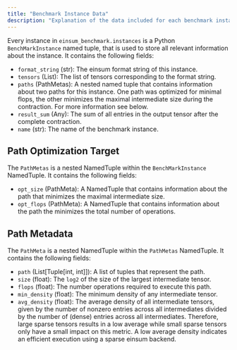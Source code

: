```yaml
---
title: "Benchmark Instance Data"
description: "Explanation of the data included for each benchmark instance"
---
```


Every instance in `einsum_benchmark.instances` is a Python `BenchMarkInstance` named tuple, that is used to store all relevant information about the instance. It contains the following fields:

- `format_string` (str): The einsum format string of this instance.
- `tensors` (List): The list of tensors corresponding to the format string.
- `paths` (PathMetas): A nested named tuple that contains information about two paths for this instance. One path was optimized for minimal flops, the other minimizes the maximal intermediate size during the contraction. For more information see below.
- `result_sum` (Any): The sum of all entries in the output tensor after the complete contraction.
- `name` (str): The name of the benchmark instance.

## Path Optimization Target

The `PathMetas` is a nested NamedTuple within the `BenchMarkInstance` NamedTuple. It contains the following fields:

- `opt_size` (PathMeta): A NamedTuple that contains information about the path that minimizes the maximal intermediate size.
- `opt_flops` (PathMeta): A NamedTuple that contains information about the path the minimizes the total number of operations.

## Path Metadata

The `PathMeta` is a nested NamedTuple within the `PathMetas` NamedTuple. It contains the following fields:

- `path` (List[Tuple[int, int]]): A list of tuples that represent the path.
- `size` (float): The `log2` of the size of the largest intermediate tensor.
- `flops` (float): The number operations required to execute this path.
- `min_density` (float): The minimum density of any intermediate tensor.
- `avg_density` (float): The average density of all intermediate tensors, given by the number of nonzero entries across all intermediates divided by the number of (dense) entries across all intermediates. Therefore, large sparse tensors results in a low average while small sparse tensors only have a small impact on this metric. A low average density indicates an efficient execution using a sparse einsum backend.

